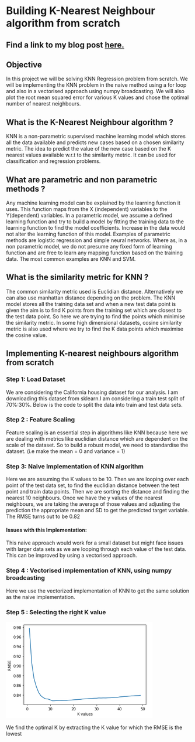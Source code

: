 # Building K-Nearest Neighbour algorithm from scratch

## Find a link to my blog post [here.](https://medium.com/where-quant-meets-data-science/building-k-nearest-neighbour-algorithm-from-scratch-bd0c5df13192)
## Objective
In this project we will be solving KNN Regression problem from scratch. We will be implementing the KNN problem in the naive method using a for loop and also in a vectorised approach using numpy broadcasting. We will also plot the root mean squared error for various K values and chose the optimal number of nearest neighbours.

## What is the K-Nearest Neighbour algorithm ?
KNN is a non-parametric supervised machine learning model which stores all the data available and predicts new cases based on a chosen similarity metric. The idea to predict the value of the new case based on the K nearest values available w.r.t to the similarity metric. It can be used for classification and regression problems.

## What are parametric and non parametric methods ?
Any machine learning model can be explained by the learning function it uses. This function maps from the X (independent) variables to the Y(dependent) variables. In a parametric model, we assume a defined learning function and try to build a model by fitting the training data to the learning function to find the model coefficients. Increase in the data would not alter the learning function of this model. Examples of parametric methods are logistic regression and simple neural networks.
Where as, in a non parametric model, we do not presume any fixed form of learning function and are free to learn any mapping function based on the training data. The most common examples are KNN and SVM.

## What is the similarity metric for KNN ?
The common similarity metric used is Euclidian distance. Alternatively we can also use manhattan distance depending on the problem. The KNN model stores all the training data set and when a new test data point is given the aim is to find K points from the training set which are closest to the test data point. So here we are trying to find the points which minimise the similarity metric.
In some high dimensional datasets, cosine similarity metric is also used where we try to find the K data points which maximise the cosine value.

## Implementing K-nearest neighbours algorithm from scratch
### Step 1: Load Dataset
We are considering the California housing dataset for our analysis. I am downloading this dataset from sklearn.I am considering a train test split of 70%:30%. Below is the code to split the data into train and test data sets.

### Step 2 : Feature Scaling
Feature scaling is an essential step in algorithms like KNN because here we are dealing with metrics like euclidian distance which are dependent on the scale of the dataset. So to build a robust model, we need to standardise the dataset. (i.e make the mean = 0 and variance = 1)

### Step 3: Naive Implementation of KNN algorithm
Here we are assuming the K values to be 10. Then we are looping over each point of the test data set, to find the euclidian distance between the test point and train data points. Then we are sorting the distance and finding the nearest 10 neighbours. Once we have the y values of the nearest neighbours, we are taking the average of those values and adjusting the prediction the appropriate mean and SD to get the predicted target variable. The RMSE turns out to be 0.82

#### Issues with this Implementation:
This naive approach would work for a small dataset but might face issues with larger data sets as we are looping through each value of the test data. This can be improved by using a vectorised approach.

### Step 4 : Vectorised implementation of KNN, using numpy broadcasting
Here we use the vectorized implementation of KNN to get the same solution as the naive implementation. 

### Step 5 : Selecting the right K value
![](/Images/RMSE.png)

We find the optimal K by extracting the K value for which the RMSE is the lowest 



